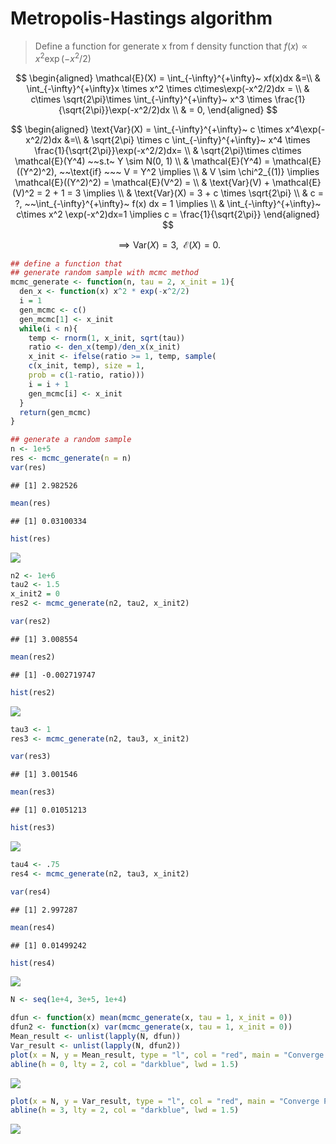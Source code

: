 Metropolis-Hastings algorithm
================

> Define a function for generate x from f density function that
> $f(x) \propto x^2 \exp(-x^2/2)$

$$
  \begin{aligned}
  \mathcal{E}(X) = \int_{-\infty}^{+\infty}~ xf(x)dx &=\\ 
  & \int_{-\infty}^{+\infty}x \times x^2 \times c\times\exp(-x^2/2)dx = \\
  & c\times \sqrt{2\pi}\times \int_{-\infty}^{+\infty}~ x^3 \times \frac{1}{\sqrt{2\pi}}\exp(-x^2/2)dx \\
  & = 0, 
  \end{aligned}
  $$

$$
  \begin{aligned}
  \text{Var}(X) = \int_{-\infty}^{+\infty}~ c \times x^4\exp(-x^2/2)dx &=\\
  & \sqrt{2\pi} \times c \int_{-\infty}^{+\infty}~ x^4 \times \frac{1}{\sqrt{2\pi}}\exp(-x^2/2)dx= \\
  & \sqrt{2\pi}\times c\times \mathcal{E}(Y^4) ~~s.t~ Y \sim N(0, 1) \\
  & \mathcal{E}(Y^4) = \mathcal{E}((Y^2)^2), ~~\text{if} ~~~ V = Y^2 \implies \\
  & V \sim \chi^2_{(1)} \implies \mathcal{E}((Y^2)^2) = \mathcal{E}(V^2) = \\ 
  & \text{Var}(V) + \mathcal{E}(V)^2 = 2 + 1 = 3 \implies \\
  & \text{Var}(X) = 3 + c \times \sqrt{2\pi} \\
  & c = ?, ~~\int_{-\infty}^{+\infty}~ f(x) dx = 1 \implies \\
  & \int_{-\infty}^{+\infty}~ c\times  x^2 \exp(-x^2)dx=1 \implies
  c = \frac{1}{\sqrt{2\pi}}
  \end{aligned}
  $$

$$
  \implies \text{Var}(X) = 3, ~~\mathcal{E}(X) = 0.
  $$

``` r
## define a function that 
## generate random sample with mcmc method
mcmc_generate <- function(n, tau = 2, x_init = 1){
  den_x <- function(x) x^2 * exp(-x^2/2)
  i = 1
  gen_mcmc <- c()
  gen_mcmc[1] <- x_init
  while(i < n){
    temp <- rnorm(1, x_init, sqrt(tau))
    ratio <- den_x(temp)/den_x(x_init)
    x_init <- ifelse(ratio >= 1, temp, sample(
    c(x_init, temp), size = 1, 
    prob = c(1-ratio, ratio)))
    i = i + 1
    gen_mcmc[i] <- x_init
  }
  return(gen_mcmc)
}

## generate a random sample 
n <- 1e+5
res <- mcmc_generate(n = n)
var(res)
```

    ## [1] 2.982526

``` r
mean(res)
```

    ## [1] 0.03100334

``` r
hist(res)
```

![](generate_random_sample_with_Metropolis_Hestings_algorithm_files/figure-gfm/unnamed-chunk-1-1.png)<!-- -->

``` r
n2 <- 1e+6
tau2 <- 1.5
x_init2 = 0
res2 <- mcmc_generate(n2, tau2, x_init2)

var(res2)
```

    ## [1] 3.008554

``` r
mean(res2)
```

    ## [1] -0.002719747

``` r
hist(res2)
```

![](generate_random_sample_with_Metropolis_Hestings_algorithm_files/figure-gfm/unnamed-chunk-1-2.png)<!-- -->

``` r
tau3 <- 1
res3 <- mcmc_generate(n2, tau3, x_init2)

var(res3)
```

    ## [1] 3.001546

``` r
mean(res3)
```

    ## [1] 0.01051213

``` r
hist(res3)
```

![](generate_random_sample_with_Metropolis_Hestings_algorithm_files/figure-gfm/unnamed-chunk-1-3.png)<!-- -->

``` r
tau4 <- .75
res4 <- mcmc_generate(n2, tau3, x_init2)

var(res4)
```

    ## [1] 2.997287

``` r
mean(res4)
```

    ## [1] 0.01499242

``` r
hist(res4)
```

![](generate_random_sample_with_Metropolis_Hestings_algorithm_files/figure-gfm/unnamed-chunk-1-4.png)<!-- -->

``` r
N <- seq(1e+4, 3e+5, 1e+4)

dfun <- function(x) mean(mcmc_generate(x, tau = 1, x_init = 0))
dfun2 <- function(x) var(mcmc_generate(x, tau = 1, x_init = 0))
Mean_result <- unlist(lapply(N, dfun))
Var_result <- unlist(lapply(N, dfun2))
plot(x = N, y = Mean_result, type = "l", col = "red", main = "Converge Plot for Mean")
abline(h = 0, lty = 2, col = "darkblue", lwd = 1.5)
```

![](generate_random_sample_with_Metropolis_Hestings_algorithm_files/figure-gfm/unnamed-chunk-1-5.png)<!-- -->

``` r
plot(x = N, y = Var_result, type = "l", col = "red", main = "Converge Plot for Variance")
abline(h = 3, lty = 2, col = "darkblue", lwd = 1.5)
```

![](generate_random_sample_with_Metropolis_Hestings_algorithm_files/figure-gfm/unnamed-chunk-1-6.png)<!-- -->
